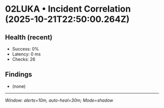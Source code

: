 # 02LUKA • Incident Correlation (2025-10-21T22:50:00.264Z)

## Health (recent)
- Success: 0%
- Latency: 0 ms
- Checks: 26

## Findings
- (none)

---
_Window: alerts=10m, auto-heal=30m; Mode=shadow_